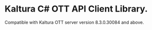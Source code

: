 # Kaltura C# OTT API Client Library.
Compatible with Kaltura OTT server version 8.3.0.30084 and above.
